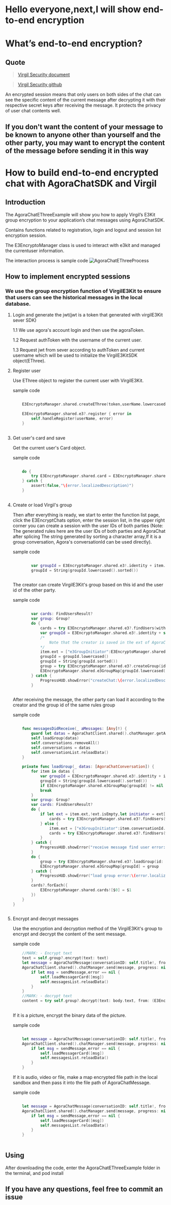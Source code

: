 # Hello everyone,next,I will show end-to-end encryption

# What’s end-to-end encryption?

## Quote

> [Virgil Security document](https://developer.virgilsecurity.com/docs/e3kit/fundamentals/cryptography/)

> [Virgil Security github](https://github.com/VirgilSecurity)


An encrypted session means that only users on both sides of the chat can see the specific content of the current message after decrypting it with their respective secret keys after receiving the message. It protects the privacy of user chat contents well.

## If you don't want the content of your message to be known to anyone other than yourself and the other party, you may want to encrypt the content of the message before sending it in this way

# How to build end-to-end encrypted chat with AgoraChatSDK and Virgil

## Introduction

The AgoraChatEThreeExample will show you how to apply Virgil’s E3Kit group encryption to your  application’s chat messages using AgoraChatSDK.

Contains functions related to registration, login and logout and session list encryption session.

The E3EncryptoManager class is used to interact with e3kit and managed the currentuser information.

The interaction process is sample code
![AgoraChatEThreeProcess](./AgoraChatEThreeProcess.png)


## How to implement encrypted sessions

### We use the group encryption function of VirgilE3Kit to ensure that users can see the historical messages in the local database.

1. Login and generate the jwt(jwt is a token that generated with virgilE3Kit sever SDK)

    1.1 We use agora's account login and then use the agoraToken. 
    
    1.2 Request authToken with the username of the current user.
    
    1.3 Request jwt from sever according to authToken and current username which will be used to initialize the VirgilE3KitSDK object(EThree).

2. Register user

    Use EThree object to register the current user with VirgilE3Kit.
    
    sample code
    
    ```Swift
    
        E3EncryptoManager.shared.createEThree(token,userName.lowercased())
        
        E3EncryptoManager.shared.e3?.register { error in
            self.handleRegister(userName, error)
        }
            
    ```
    

3. Get user's card and save

    Get the current user's Card object.
    
    sample code
    
    ```Swift
    
        do {
            try E3EncryptoManager.shared.card = E3EncryptoManager.shared.e3?.findUser(with: userName.lowercased()).startSync(timeout: 3).get()
        } catch {
            assert(false,"\(error.localizedDescription)")
        }
            
    ```

4. Create or load Virgil's group

    Then after everything is ready, we start to enter the function list page, click the E3EncryptChats option, enter the session list, in the upper right corner you can create a session with the user IDs of both parties (Note: The generated rules here are the user IDs of both parties and AgoraChat after splicing The string generated by sorting a character array,If it is a group conversation, Agora's conversationId can be used directly). 
    
    sample code
    
    ```Swift
    
            var groupId = E3EncryptoManager.shared.e3!.identity + item.conversationId! + "AgoraChat"
            groupId = String(groupId.lowercased().sorted())
            
    ```
    
    The creator can create VirgilE3Kit's group based on this id and the user id of the other party. 
    
    sample code
    
    ```Swift
    
            var cards: FindUsersResult?
            var group: Group?
            do {
                cards = try E3EncryptoManager.shared.e3?.findUsers(with: [self.toChatId.lowercased()]).startSync(timeout: 5).get()
                var groupId = E3EncryptoManager.shared.e3!.identity + self.toChatId + "AgoraChat"
                /*
                    Note that the creator is saved in the ext of AgoraChatConversation to know who the creator is the next time it is loaded from the database. When receiving a message from the other party, AgoraSDK will create an AgoraChatConversation at the bottom layer. If the ext of AgoraChatConversation is empty, AgoraChatConversation's id is used as the creator.
                */
                item.ext = ["e3GroupInitiator":E3EncryptoManager.shared.e3!.identity.lowercased()]
                groupId = groupId.lowercased()
                groupId = String(groupId.sorted())
                group = try E3EncryptoManager.shared.e3?.createGroup(id: groupId, with: cards!).startSync(timeout: 5).get()
                E3EncryptoManager.shared.e3GroupMap[groupId.lowercased()] = group
            } catch {
                ProgressHUD.showError("createChat:\(error.localizedDescription)")
            }
            
    ```
    
    After receiving the message, the other party can load it according to the creator and the group id of the same rules group
    
    sample code
    
    ```Swift
    
        func messagesDidReceive(_ aMessages: [Any]!) {
            guard let datas = AgoraChatClient.shared().chatManager.getAllConversations() as? [AgoraChatConversation] else { return }
            self.loadGroup(datas)
            self.conversations.removeAll()
            self.conversations = datas
            self.conversationList.reloadData()
        }
        
        private func loadGroup(_ datas: [AgoraChatConversation]) {
            for item in datas {
                var groupId = E3EncryptoManager.shared.e3!.identity + item.conversationId! + "AgoraChat"
                groupId = String(groupId.lowercased().sorted())
                if E3EncryptoManager.shared.e3GroupMap[groupId] != nil {
                break
            }
            var group: Group?
            var cards: FindUsersResult?
            do {
                if let ext = item.ext,!ext.isEmpty,let initiator = ext["e3GroupInitiator"] as? String,!initiator.isEmpty {
                    cards = try E3EncryptoManager.shared.e3?.findUsers(with: [initiator]).startSync(timeout: 3).get()
                } else {
                    item.ext = ["e3GroupInitiator":item.conversationId.lowercased()]
                    cards = try E3EncryptoManager.shared.e3?.findUsers(with: [item.conversationId.lowercased()]).startSync(timeout: 3).get()
                }
            } catch {
                ProgressHUD.showError("receive message find user error:\(error.localizedDescription)")
            }
            do {
                group = try E3EncryptoManager.shared.e3?.loadGroup(id: groupId, initiator: cards!.first!.value).startSync(timeout: 5).get()
                E3EncryptoManager.shared.e3GroupMap[groupId] = group
            } catch {
                ProgressHUD.showError("load group error:\(error.localizedDescription)")
            }
            cards?.forEach({
                E3EncryptoManager.shared.cards![$0] = $1
            })
        }
    }
            
    ```
5. Encrypt and decrypt messages

    Use the encryption and decryption method of the VirgilE3Kit's group to encrypt and decrypt the content of the sent message.
    
    sample code
    
    ```Swift
        //MARK: - Encrypt text
        text = self.group?.encrypt(text: text)
        let message = AgoraChatMessage(conversationID: self.title!, from: AgoraChatClient.shared().currentUsername!, to: self.title!, body: AgoraChatTextMessageBody(text: text), ext: [:])
        AgoraChatClient.shared().chatManager.send(message, progress: nil) { sendMessage, error in
            if let msg = sendMessage,error == nil {
                self.loadMessagerCard([msg])
                self.messagesList.reloadData()
            }
        }
        //MARK: - decrypt text
        content = try self.group?.decrypt(text: body.text, from: (E3EncryptoManager.shared.cards?[message.from])!, date: DateUtils.dateFromMilliTimestamp(message.timestamp)) ?? "decrypt error"
            
    ```
    If it is a picture, encrypt the binary data of the picture.
    
    sample code
    
    ```Swift
    
        let message = AgoraChatMessage(conversationID: self.title!, from: AgoraChatClient.shared().currentUsername!, to: self.title!, body: AgoraChatImageMessageBody(data: <#T##Data?#>, displayName: <#T##String?#>), ext: [:])
        AgoraChatClient.shared().chatManager.send(message, progress: nil) { sendMessage, error in
            if let msg = sendMessage,error == nil {
                self.loadMessagerCard([msg])
                self.messagesList.reloadData()
            }
        }            
    ```
    
    If it is audio, video or file, make a map encrypted file path in the local sandbox and then pass it into the file path of AgoraChatMessage.
    
    sample code
            
    ```Swift
    
        let message = AgoraChatMessage(conversationID: self.title!, from: AgoraChatClient.shared().currentUsername!, to: self.title!, body: AgoraChatFileMessageBody(localPath: "", displayName: ""), ext: [:])
        AgoraChatClient.shared().chatManager.send(message, progress: nil) { sendMessage, error in
            if let msg = sendMessage,error == nil {
                self.loadMessagerCard([msg])
                self.messagesList.reloadData()
            }
        }
            
    ```


## Using

After downloading the code, enter the AgoraChatEThreeExample folder in the terminal, and pod install

## If you have any questions, feel free to commit an issue


